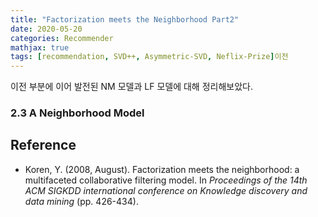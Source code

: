 ```yaml
---
title: "Factorization meets the Neighborhood Part2"
date: 2020-05-20
categories: Recommender
mathjax: true
tags: [recommendation, SVD++, Asymmetric-SVD, Neflix-Prize]이전
---
```






이전 부분에 이어 발전된 NM 모델과 LF 모델에 대해 정리해보았다.



### 2.3 A Neighborhood Model







## Reference

- Koren, Y. (2008, August). Factorization meets the neighborhood: a multifaceted collaborative filtering model. In *Proceedings of the 14th ACM SIGKDD international conference on Knowledge discovery and data mining* (pp. 426-434).